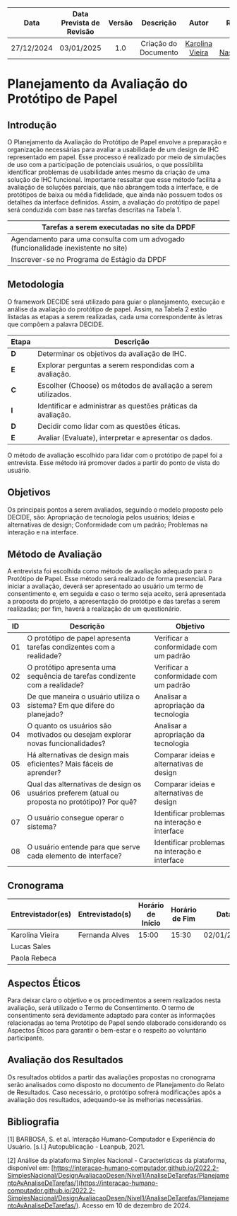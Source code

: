 |    **Data**    | **Data Prevista de Revisão** | **Versão** |        **Descrição**        |                 **Autor**                 |                **Revisor**                 |
|:--------------:|:---------------------------:|:----------:|:---------------------------:|:-----------------------------------------:|:------------------------------------------:|
|  27/12/2024    |        03/01/2025          |    1.0     |     Criação do Documento     | [Karolina Vieira](https://github.com/Karolina91) |  [Paola Nascimento](https://github.com/paolaalim) |

# Planejamento da Avaliação do Protótipo de Papel

## Introdução
O Planejamento da Avaliação do Protótipo de Papel envolve a preparação e organização necessárias para avaliar a usabilidade de um design de IHC representado em papel. Esse processo é realizado por meio de simulações de uso com a participação de potenciais usuários, o que possibilita identificar problemas de usabilidade antes mesmo da criação de uma solução de IHC funcional. Importante ressaltar que esse método facilita a avaliação de soluções parciais, que não abrangem toda a interface, e de protótipos de baixa ou média fidelidade, que ainda não possuem todos os detalhes da interface definidos.
Assim, a avaliação do protótipo de papel será conduzida com base nas tarefas descritas na Tabela 1.


| Tarefas a serem executadas no site da DPDF |
|---------------------------------------------|
| Agendamento para uma consulta com um advogado (funcionalidade inexistente no site) |
|  Inscrever-se no Programa de Estágio da DPDF|

## Metodologia
O framework DECIDE será utilizado para guiar o planejamento, execução e análise da avaliação do protótipo de papel. Assim, na Tabela 2 estão listadas as etapas a serem realizadas, cada uma correspondente às letras que compõem a palavra DECIDE.

| **Etapa** | **Descrição**                                                                 |
|-----------|-------------------------------------------------------------------------------|
| **D**     | Determinar os objetivos da avaliação de IHC.                                 |
| **E**     | Explorar perguntas a serem respondidas com a avaliação.                      |
| **C**     | Escolher (Choose) os métodos de avaliação a serem utilizados.               |
| **I**     | Identificar e administrar as questões práticas da avaliação.                 |
| **D**     | Decidir como lidar com as questões éticas.                                   |
| **E**     | Avaliar (Evaluate), interpretar e apresentar os dados.                      |

O método de avaliação escolhido para lidar com o protótipo de papel foi a entrevista. Esse método irá promover dados a partir do ponto de vista do usuário.

## Objetivos
Os principais pontos a serem avaliados, seguindo o modelo proposto pelo DECIDE, são:
Apropriação de tecnologia pelos usuários;
Ideias e alternativas de design;
Conformidade com um padrão;
Problemas na interação e na interface.

## Método de Avaliação
A entrevista foi escolhida como método de avaliação adequado para o Protótipo de Papel. Esse método será realizado de forma presencial. Para iniciar a avaliação, deverá ser apresentado ao usuário um termo de consentimento e, em seguida e caso o termo seja aceito, será apresentada a proposta do projeto, a apresentação do protótipo e das tarefas a serem realizadas; por fim, haverá a realização de um questionário. 

| ID  | Descrição                                                                                      | Objetivo                               |
|-----|------------------------------------------------------------------------------------------------|---------------------------------------|
| 01  | O protótipo de papel apresenta tarefas condizentes com a realidade?                            | Verificar a conformidade com um padrão |
| 02  | O protótipo apresenta uma sequência de tarefas condizente com a realidade?                     | Verificar a conformidade com um padrão |
| 03  | De que maneira o usuário utiliza o sistema? Em que difere do planejado?                        | Analisar a apropriação da tecnologia   |
| 04  | O quanto os usuários são motivados ou desejam explorar novas funcionalidades?                  | Analisar a apropriação da tecnologia   |
| 05  | Há alternativas de design mais eficientes? Mais fáceis de aprender?                           | Comparar ideias e alternativas de design |
| 06  | Qual das alternativas de design os usuários preferem (atual ou proposta no protótipo)? Por quê?| Comparar ideias e alternativas de design |
| 07  | O usuário consegue operar o sistema?                                                          | Identificar problemas na interação e interface |
| 08  | O usuário entende para que serve cada elemento de interface?                                  | Identificar problemas na interação e interface |

## Cronograma

| **Entrevistador(es)** | **Entrevistado(s)** | **Horário de Início** | **Horário de Fim** | **Data**       |
|------------------------|---------------------|-----------------------|--------------------|----------------|
| Karolina Vieira        | Fernanda Alves     | 15:00                | 15:30             | 02/01/2024     |
| Lucas Sales            |                     |                       |                    |                |
| Paola Rebeca           |                     |                       |                    |                |

## Aspectos Éticos
Para deixar claro o objetivo e os procedimentos a serem realizados nesta avaliação, será utilizado o Termo de Consentimento. O termo de consentimento será devidamente adaptado para conter as informações relacionadas ao tema Protótipo de Papel sendo elaborado considerando os Aspectos Éticos para garantir o bem-estar e o respeito ao voluntário participante.

## Avaliação dos Resultados
Os resultados obtidos a partir das avaliações propostas no cronograma serão analisados como disposto no documento de Planejamento do Relato de Resultados. Caso necessário, o protótipo sofrerá modificações após a avaliação dos resultados, adequando-se às melhorias necessárias.


## Bibliografia
[1] BARBOSA, S. et al. Interação Humano-Computador e Experiência do Usuário. [s.l.] Autopublicação - Leanpub, 2021.

[2] Análise da plataforma Simples Nacional - Características da plataforma, disponível em: [https://interacao-humano-computador.github.io/2022.2-SimplesNacional/DesignAvaliacaoDesen/Nivel1/AnaliseDeTarefas/PlanejamentoAvAnaliseDeTarefas/](https://interacao-humano-computador.github.io/2022.2-SimplesNacional/DesignAvaliacaoDesen/Nivel1/AnaliseDeTarefas/PlanejamentoAvAnaliseDeTarefas/). Acesso em 10 de dezembro de 2024.










